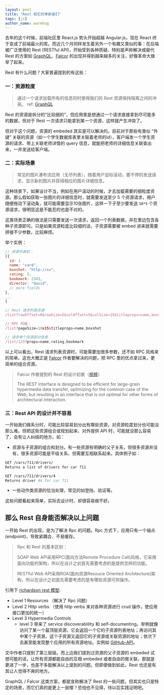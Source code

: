 ```yaml
---
layout: post
title: "Rest 和它的革新者们"
tags: [js]
author_name: warmhug
---
```


去年的这个时候，前端社区里 React.js 势头开始超越 Angular.js，现在 React 终于变成了前端最火的库。而近几个月同样发生着另外一个有趣又类似的事：在后端被广泛使用的 Rest (RESTful API)，开始受到各种质疑、特别是声称解决或替代 Rest 的方案如 [GraphQL](http://facebook.github.io/graphql/)、[Falcor](http://netflix.github.io/falcor/) 的出现并得到越来越多的关注，好像革命大旗举了起来。

Rest 有什么问题？大家普遍提到的有这些：

### 一：资源粒度

> 通过一个请求加载所有的信息同时使得我们的 Rest 资源保持隔离之间的冲突。 ref: [GraphQL](http://www.infoq.com/cn/news/2015/10/graphql-your-schema)

Rest 的资源是拆分的“比较细的”，但应用里是想通过一个请求直接拿到尽可能多的数据，但对于 Rest 一次请求只能拿到某一个资源，这样就产生冲突了。

但对于这个问题，资源的 embeded 其实是可以解决的。目前对于那些有类似 “外键” 关联的资源（如一个学生数据库表里关联着老师的id），客户端发一个学生资源的请求、带上关联老师详情的 query 信息，就能把老师的详细信息关联查出来，一并发送给客户端。

### 二：实际场景

> 常见的图片瀑布流应用（无尽列表），随着用户鼠标滚动，要不停的发送请求，显示新的图片并获得相应的图片详细信息。

这种场景下，如果设计不当，例如在用户滚动的时候，才去加载需要的细粒度资源。那么假如获取一张图片的详细信息时，就需要发送至少 5 个资源请求，用户随便拖动下滚动条，就可能需要显示10张图片，这样一下子至少要发送 `10*5` 个资源请求，很明显这是不能忍的也是不对的。

这类场景正确的做法是只需要发送一次请求，返回一个列表数据，并在里边包含各种子资源即可。只是如果资源粒度比较细的话，子资源需要被 embed 进来就需要拼接不少参数，比较麻烦。

举个实例：

```js
// 资源列表如：
[{
  id: 1
  name: "card",
  boxshot: "http://xx",
  rating: 5,
  bookmark: 2343,
  director: "david",
  // more fields
},
...
]

// Rest 请求列表资源
/list?rowOffset=0&rowSize=5&colOffset=5&colSize=15&titleprops=name,boxshot

// RPC 风格：
/list?pageSize=10x15&titleprops=name,boxshot

// 请求单个资源部分信息：
/list/123?props=name,rating,bookmark
```

以上可以看出，Rest 请求列表资源时，可能需要加很多参数，还不如 RPC 风格来的简单。这也大概正是 [Falcor](http://netflix.github.io/falcor/) 作者要解决的问题，把 RPC 里的优点拿过来，更简单的组合资源。

> Falcor 作者提到的 Rest 的设计初衷（[视频](https://youtu.be/hOE6nVVr14c?t=5m48s)）
>
> The REST interface is designed to be efficient for large-grain hypermedia data transfer, optimizing for the common case of the Web, but resulting in an interface that is not optimal for other forms of architectural interaction.

### 三：Rest API 的设计并不容易

一开始我们做系分时，可能比较容易划分出有哪些资源，对资源粒度划分也可能没那么难。但把这些资源组合或规划起来、对外提供 API 时，可能就没那么容易了，会有让人纠结的地方。如：

- 资源与子资源的组合和划分。有一些资源有明确的父子关系，但很多资源并没有，很多资源可能是平级关系、但需要互相联系起来。具体例子如：

```sh
GET /cars/711/drivers/
Returns a list of drivers for car 711

GET /cars/711/drivers/4
Returns driver #4 for car 711
```

- 一些动作类资源的恰当处理，常见的如登陆、验证等。

这些问题看起来简单，实际去设计时、却很容易做不好。

## 那么 Rest 自身能否解决以上问题

一开始 Rest 的出现，是为了解决 Rpc 的问题。Rpc 方式下，应用只有一个端点(endpoint)，导致紧耦合、不易缓存。

> Rpc 和 Rest 的基本区别：
>
> SOAP Web API采用RPC(面向方法Remote Procedure Call)风格，它采用面向功能的架构，所以在设计之初首先需要考虑的是提供怎样的功能。
>
> RESTful Web API采用ROA(面向资源Resouce Oriented Architecture)架构，所以在设计之初首先需要考虑的是有哪些资源可供操作。

引用下 [richardson rest 模型](http://martinfowler.com/articles/richardsonMaturityModel.html):

- Level 1 Resources （解决了 Rpc 问题）
- Level 2 Http verbs （使用 http verbs 来对各种资源进行 crud 操作，使应用接口更加的统一）
- Level 3 Hypermedia Controls
  - level 3 带来了 service discoverablility 和 self-documenting。举例就像访问了某一个最顶层资源，它会返回一个它的子资源列表地址；再访问其中某个子资源，这个子资源又返回它的子资源或关联资源的地址；依次下去甚至能发现整个应用的所有资源地址。实例如 [GitHub-API](https://api.github.com/)。

文中作者只提到了第三层级。而上边我们提到过资源的父子资源的 embeded 试想可能的话，让所有资源都能自由的互相 embeded 或者自由的做关联，那就是更进了一步，也差不多能解决以上提到的问题。但即便做到如此，Rest 也还是有其让人觉得不爽的地方。

GraphQL / Falcor 这类方案，都是宣称解决了 Rest 的一些问题，但其实也只是特定的场景，而它们真的是更上一层楼？恐怕也不见得，待以后实践证明吧。
